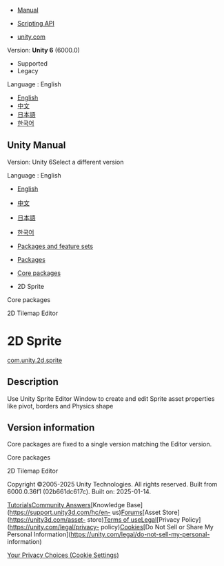 [](https://docs.unity3d.com)

  * [Manual](../Manual/index.html)
  * [Scripting API](../ScriptReference/index.html)

  * [unity.com](https://unity.com/)

Version: **Unity 6** (6000.0)

  * Supported
  * Legacy

Language : English

  * [English](/Manual/com.unity.2d.sprite.html)
  * [中文](/cn/current/Manual/com.unity.2d.sprite.html)
  * [日本語](/ja/current/Manual/com.unity.2d.sprite.html)
  * [한국어](/kr/current/Manual/com.unity.2d.sprite.html)

[](https://docs.unity3d.com)

## Unity Manual

Version: Unity 6Select a different version

Language : English

  * [English](/Manual/com.unity.2d.sprite.html)
  * [中文](/cn/current/Manual/com.unity.2d.sprite.html)
  * [日本語](/ja/current/Manual/com.unity.2d.sprite.html)
  * [한국어](/kr/current/Manual/com.unity.2d.sprite.html)

  * [Packages and feature sets](PackagesList.html)
  * [Packages](Packages-all.html)
  * [Core packages](pack-core.html)
  * 2D Sprite 

[](pack-core.html)

Core packages

[](com.unity.2d.tilemap.html)

2D Tilemap Editor

# 2D Sprite

[com.unity.2d.sprite](https://docs.unity3d.com/Packages/com.unity.2d.sprite@1.0/manual/index.html)

## Description

Use Unity Sprite Editor Window to create and edit Sprite asset properties like
pivot, borders and Physics shape

## Version information

Core packages are fixed to a single version matching the Editor version.

[](pack-core.html)

Core packages

[](com.unity.2d.tilemap.html)

2D Tilemap Editor

Copyright ©2005-2025 Unity Technologies. All rights reserved. Built from
6000.0.36f1 (02b661dc617c). Built on: 2025-01-14.

[Tutorials](https://learn.unity.com/)[Community
Answers](https://answers.unity3d.com)[Knowledge
Base](https://support.unity3d.com/hc/en-
us)[Forums](https://forum.unity3d.com)[Asset Store](https://unity3d.com/asset-
store)[Terms of
use](https://docs.unity3d.com/Manual/TermsOfUse.html)[Legal](https://unity.com/legal)[Privacy
Policy](https://unity.com/legal/privacy-
policy)[Cookies](https://unity.com/legal/cookie-policy)[Do Not Sell or Share
My Personal Information](https://unity.com/legal/do-not-sell-my-personal-
information)

[Your Privacy Choices (Cookie Settings)](javascript:void\(0\);)

